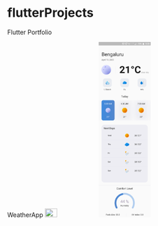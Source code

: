 # flutterProjects
Flutter Portfolio

WeatherApp
<img src="WeatherAppiPhoone" width=23.6% height=27.8%>
<img src="WeatherAppAndroid.png" width=23.6% height=27.8%>

